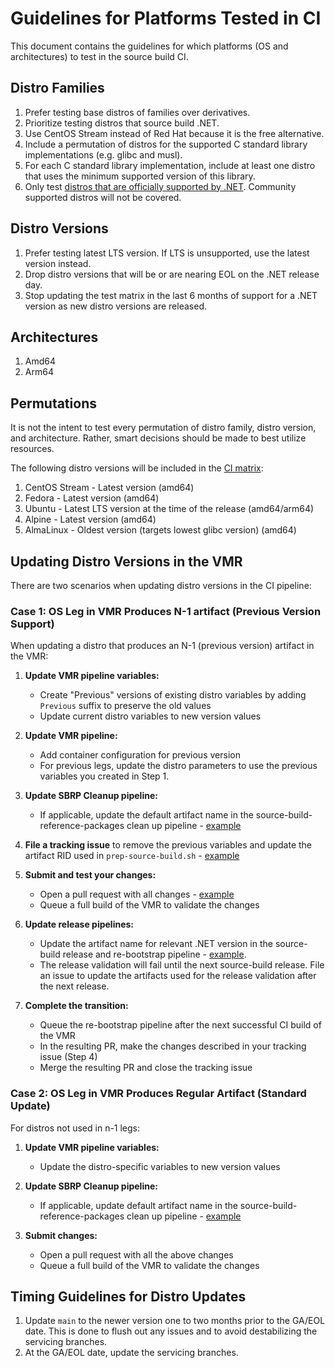 # Guidelines for Platforms Tested in CI

This document contains the guidelines for which platforms (OS and architectures)
to test in the source build CI.

## Distro Families

1. Prefer testing base distros of families over derivatives.
1. Prioritize testing distros that source build .NET.
1. Use CentOS Stream instead of Red Hat because it is the free alternative.
1. Include a permutation of distros for the supported C standard library
implementations (e.g. glibc and musl).
1. For each C standard library implementation, include at least one distro that
uses the minimum supported version of this library.
1. Only test [distros that are officially supported by
.NET](https://github.com/dotnet/core/blob/main/os-lifecycle-policy.md#net-supported-os-policy).
Community supported distros will not be covered.

## Distro Versions

1. Prefer testing latest LTS version. If LTS is unsupported, use the latest
   version instead.
1. Drop distro versions that will be or are nearing EOL on the .NET release day.
1. Stop updating the test matrix in the last 6 months of support for a .NET
version as new distro versions are released.

## Architectures

1. Amd64
1. Arm64

## Permutations

It is not the intent to test every permutation of distro family, distro version,
and architecture. Rather, smart decisions should be made to best utilize
resources.

The following distro versions will be included in the [CI
matrix](https://github.com/dotnet/sdk/blob/main/eng/pipelines/templates/stages/vmr-build.yml):

1. CentOS Stream - Latest version (amd64)
1. Fedora - Latest version (amd64)
1. Ubuntu - Latest LTS version at the time of the release (amd64/arm64)
1. Alpine - Latest version (amd64)
1. AlmaLinux - Oldest version (targets lowest glibc version) (amd64)

## Updating Distro Versions in the VMR

There are two scenarios when updating distro versions in the CI pipeline:

### Case 1: OS Leg in VMR Produces N-1 artifact (Previous Version Support)

When updating a distro that produces an N-1 (previous version) artifact in the VMR:

1. **Update VMR pipeline variables:**
   - Create "Previous" versions of existing distro variables by adding `Previous` suffix to preserve the old values
   - Update current distro variables to new version values

1. **Update VMR pipeline:**
   - Add container configuration for previous version
   - For previous legs, update the distro parameters to use the previous variables you created in Step 1.

1. **Update SBRP Cleanup pipeline:**
   - If applicable, update the default artifact name in the source-build-reference-packages clean up pipeline - [example](https://github.com/dotnet/source-build-reference-packages/pull/1284)

1. **File a tracking issue** to remove the previous variables and update the artifact RID used in `prep-source-build.sh` - [example](https://github.com/dotnet/source-build/issues/5238)

1. **Submit and test your changes:**
   - Open a pull request with all changes - [example](https://github.com/dotnet/dotnet/pull/1093)
   - Queue a full build of the VMR to validate the changes

1. **Update release pipelines:**
   - Update the artifact name for relevant .NET version in the source-build release and re-bootstrap pipeline - [example](https://dev.azure.com/dnceng/internal/_git/dotnet-release/commit/c9be53307205765ebae48c18d00ef6260e596817?path=/eng/pipeline/source-build-release/steps/re-bootstrap.yml&version=GBmain&line=90&lineEnd=91&lineStartColumn=1&lineEndColumn=1&type=2&lineStyle=plain&_a=files).
   - The release validation will fail until the next source-build release. File an issue to update the artifacts used for the release validation after the next release.

1. **Complete the transition:**
   - Queue the re-bootstrap pipeline after the next successful CI build of the VMR
   - In the resulting PR, make the changes described in your tracking issue (Step 4)
   - Merge the resulting PR and close the tracking issue


### Case 2: OS Leg in VMR Produces Regular Artifact (Standard Update)

For distros not used in n-1 legs:

1. **Update VMR pipeline variables:**
   - Update the distro-specific variables to new version values

1. **Update SBRP Cleanup pipeline:**
   - If applicable, update default artifact name in the source-build-reference-packages clean up pipeline - [example](https://github.com/dotnet/source-build-reference-packages/pull/1284)

1. **Submit changes:**
   - Open a pull request with all the above changes
   - Queue a full build of the VMR to validate the changes

## Timing Guidelines for Distro Updates

1. Update `main` to the newer version one to two months prior to the GA/EOL date.
    This is done to flush out any issues and to avoid destabilizing the servicing
    branches.
1. At the GA/EOL date, update the servicing branches.
